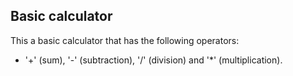 ## Basic calculator

This a basic calculator that has the following operators: 
+ '+' (sum), '-' (subtraction), '/' (division) and '*' (multiplication).
